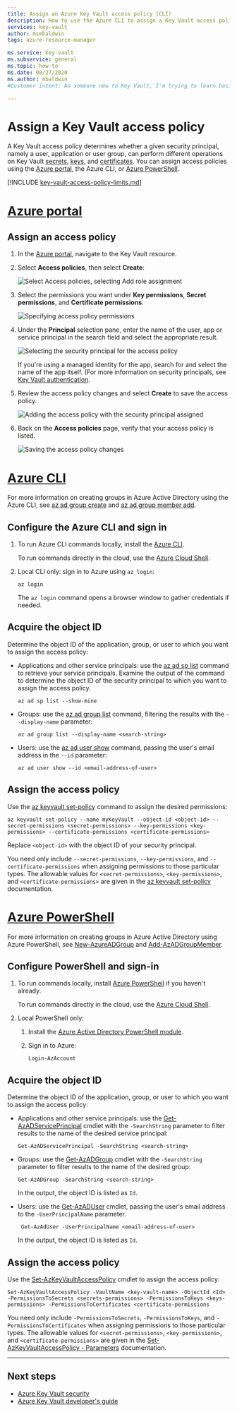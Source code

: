 ```yaml
---
title: Assign an Azure Key Vault access policy (CLI)
description: How to use the Azure CLI to assign a Key Vault access policy to a security principal or application identity.
services: key-vault
author: msmbaldwin
tags: azure-resource-manager

ms.service: key-vault
ms.subservice: general
ms.topic: how-to
ms.date: 08/27/2020
ms.author: mbaldwin
#Customer intent: As someone new to Key Vault, I'm trying to learn basic concepts that can help me understand Key Vault documentation.

---
```


# Assign a Key Vault access policy

A Key Vault access policy determines whether a given security principal, namely a user, application or user group, can perform different operations on Key Vault [secrets](../secrets/index.yml), [keys](../keys/index.yml), and [certificates](../certificates/index.yml). You can assign access policies using the [Azure portal](assign-access-policy-portal.md), the Azure CLI, or [Azure PowerShell](assign-access-policy-powershell.md).

[!INCLUDE [key-vault-access-policy-limits.md](../../../includes/key-vault-access-policy-limits.md)]

# [Azure portal](#tab/azure-portal)

## Assign an access policy

1.	In the [Azure portal](https://portal.azure.com), navigate to the Key Vault resource. 

1.	Select **Access policies**, then select **Create**:

	![Select Access policies, selecting Add role assignment](../media/authentication/assign-access-01.png)

1.	Select the permissions you want under **Key permissions**, **Secret permissions**, and **Certificate permissions**. 

	![Specifying access policy permissions](../media/authentication/assign-access-02.png)

1. Under the **Principal** selection pane, enter the name of the user, app or service principal in the search field and select the appropriate result.

	![Selecting the security principal for the access policy](../media/authentication/assign-access-03.png)

    If you're using a managed identity for the app, search for and select the name of the app itself. (For more information on security principals, see [Key Vault authentication](authentication.md).
 
1.	Review the access policy changes and select **Create** to save the access policy.

	![Adding the access policy with the security principal assigned](../media/authentication/assign-access-04.png)

1. Back on the **Access policies** page, verify that your access policy is listed. 

	![Saving the access policy changes](../media/authentication/assign-access-05.png)

# [Azure CLI](#tab/azure-cli)

For more information on creating groups in Azure Active Directory using the Azure CLI, see [az ad group create](/cli/azure/ad/group#az-ad-group-create) and [az ad group member add](/cli/azure/ad/group/member#az-ad-group-member-add).

## Configure the Azure CLI and sign in

1. To run Azure CLI commands locally, install the [Azure CLI](/cli/azure/install-azure-cli).
 
    To run commands directly in the cloud, use the [Azure Cloud Shell](../../cloud-shell/overview.md).

1. Local CLI only: sign in to Azure using `az login`:

    ```azurecli
    az login
    ```

    The `az login` command opens a browser window to gather credentials if needed.

## Acquire the object ID

Determine the object ID of the application, group, or user to which you want to assign the access policy:

- Applications and other service principals: use the [az ad sp list](/cli/azure/ad/sp#az-ad-sp-list) command to retrieve your service principals. Examine the output of the command to determine the object ID of the security principal to which you want to assign the access policy.

    ```azurecli-interactive
    az ad sp list --show-mine
    ```

- Groups: use the [az ad group list](/cli/azure/ad/group#az-ad-group-list) command, filtering the results with the `--display-name` parameter:

     ```azurecli-interactive
    az ad group list --display-name <search-string>
    ```

- Users: use the [az ad user show](/cli/azure/ad/user#az-ad-user-show) command, passing the user's email address in the `--id` parameter:

    ```azurecli-interactive
    az ad user show --id <email-address-of-user>
    ```

## Assign the access policy
    
Use the [az keyvault set-policy](/cli/azure/keyvault#az-keyvault-set-policy) command to assign the desired permissions:

```azurecli-interactive
az keyvault set-policy --name myKeyVault --object-id <object-id> --secret-permissions <secret-permissions> --key-permissions <key-permissions> --certificate-permissions <certificate-permissions>
```

Replace `<object-id>` with the object ID of your security principal.

You need only include `--secret-permissions`, `--key-permissions`, and `--certificate-permissions` when assigning permissions to those particular types. The allowable values for `<secret-permissions>`, `<key-permissions>`, and `<certificate-permissions>` are given in the [az keyvault set-policy](/cli/azure/keyvault#az-keyvault-set-policy) documentation.

# [Azure PowerShell](#tab/azure-powershell)

For more information on creating groups in Azure Active Directory using Azure PowerShell, see [New-AzureADGroup](/powershell/module/azuread/new-azureadgroup) and [Add-AzADGroupMember](/powershell/module/az.resources/add-azadgroupmember).

## Configure PowerShell and sign-in

1. To run commands locally, install [Azure PowerShell](/powershell/azure/) if you haven't already.

    To run commands directly in the cloud, use the [Azure Cloud Shell](../../cloud-shell/overview.md).

1. Local PowerShell only:

    1. Install the [Azure Active Directory PowerShell module](https://www.powershellgallery.com/packages/AzureAD).

    1. Sign in to Azure:

        ```azurepowershell-interactive
        Login-AzAccount
        ```
    
## Acquire the object ID

Determine the object ID of the application, group, or user to which you want to assign the access policy:

- Applications and other service principals: use the [Get-AzADServicePrincipal](/powershell/module/az.resources/get-azadserviceprincipal) cmdlet with the `-SearchString` parameter to filter results to the name of the desired service principal:

    ```azurepowershell-interactive
    Get-AzADServicePrincipal -SearchString <search-string>
    ```

- Groups: use the [Get-AzADGroup](/powershell/module/az.resources/get-azadgroup) cmdlet with the `-SearchString` parameter to filter results to the name of the desired group:

    ```azurepowershell-interactive
    Get-AzADGroup -SearchString <search-string>
    ```
    
    In the output, the object ID is listed as `Id`.

- Users: use the [Get-AzADUser](/powershell/module/az.resources/get-azaduser) cmdlet, passing the user's email address to the `-UserPrincipalName` parameter.

    ```azurepowershell-interactive
     Get-AzAdUser -UserPrincipalName <email-address-of-user>
    ```

    In the output, the object ID is listed as `Id`.

## Assign the access policy

Use the [Set-AzKeyVaultAccessPolicy](/powershell/module/az.keyvault/set-azkeyvaultaccesspolicy) cmdlet to assign the access policy:

```azurepowershell-interactive
Set-AzKeyVaultAccessPolicy -VaultName <key-vault-name> -ObjectId <Id> -PermissionsToSecrets <secrets-permissions> -PermissionsToKeys <keys-permissions> -PermissionsToCertificates <certificate-permissions    
```

You need only include `-PermissionsToSecrets`, `-PermissionsToKeys`, and `-PermissionsToCertificates` when assigning permissions to those particular types. The allowable values for `<secret-permissions>`, `<key-permissions>`, and `<certificate-permissions>` are given in the [Set-AzKeyVaultAccessPolicy - Parameters](/powershell/module/az.keyvault/set-azkeyvaultaccesspolicy#parameters) documentation.

---

## Next steps

- [Azure Key Vault security](security-features.md)
- [Azure Key Vault developer's guide](developers-guide.md)
